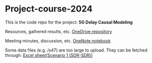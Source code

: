 # Project-course-2024

This is the code repo for the project: **5G Delay Causal Modeling**

Resources, gathered results, etc. 
[OneDrive repository](https://kth-my.sharepoint.com/personal/gpsharma_ug_kth_se/_layouts/15/onedrive.aspx?id=%2Fpersonal%2Fgpsharma%5Fug%5Fkth%5Fse%2FDocuments%2Fkth%2Dwork%2Fstudent%2Dprojects%2D2024)

Meeting minutes, discussion, etc.
[OneNote notebook](https://kth-my.sharepoint.com/personal/gpsharma_ug_kth_se/_layouts/15/Doc.aspx?sourcedoc={d9e5757b-d71d-4ba1-be3b-ad1e7413de21})

Some data files (e.g. /s47) are too large to upload. They can be fetched through:
[Excel sheet(Scenario 1 (SDR-SDR))](https://kth-my.sharepoint.com/:x:/g/personal/gpsharma_ug_kth_se/ER2ASCHPNChEhX3M1HLk6UUBifFtuyaCixHHpVqFougQmg?e=zDOBMY)